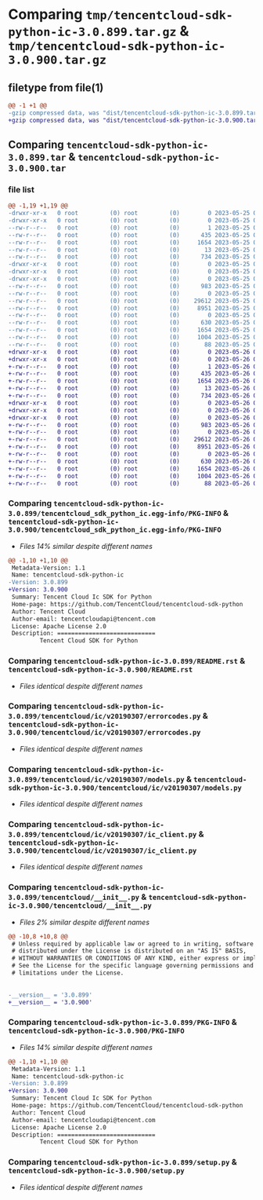 # Comparing `tmp/tencentcloud-sdk-python-ic-3.0.899.tar.gz` & `tmp/tencentcloud-sdk-python-ic-3.0.900.tar.gz`

## filetype from file(1)

```diff
@@ -1 +1 @@
-gzip compressed data, was "dist/tencentcloud-sdk-python-ic-3.0.899.tar", last modified: Thu May 25 00:28:33 2023, max compression
+gzip compressed data, was "dist/tencentcloud-sdk-python-ic-3.0.900.tar", last modified: Fri May 26 02:20:24 2023, max compression
```

## Comparing `tencentcloud-sdk-python-ic-3.0.899.tar` & `tencentcloud-sdk-python-ic-3.0.900.tar`

### file list

```diff
@@ -1,19 +1,19 @@
-drwxr-xr-x   0 root         (0) root         (0)        0 2023-05-25 00:28:33.000000 tencentcloud-sdk-python-ic-3.0.899/
-drwxr-xr-x   0 root         (0) root         (0)        0 2023-05-25 00:28:33.000000 tencentcloud-sdk-python-ic-3.0.899/tencentcloud_sdk_python_ic.egg-info/
--rw-r--r--   0 root         (0) root         (0)        1 2023-05-25 00:28:33.000000 tencentcloud-sdk-python-ic-3.0.899/tencentcloud_sdk_python_ic.egg-info/dependency_links.txt
--rw-r--r--   0 root         (0) root         (0)      435 2023-05-25 00:28:33.000000 tencentcloud-sdk-python-ic-3.0.899/tencentcloud_sdk_python_ic.egg-info/SOURCES.txt
--rw-r--r--   0 root         (0) root         (0)     1654 2023-05-25 00:28:33.000000 tencentcloud-sdk-python-ic-3.0.899/tencentcloud_sdk_python_ic.egg-info/PKG-INFO
--rw-r--r--   0 root         (0) root         (0)       13 2023-05-25 00:28:33.000000 tencentcloud-sdk-python-ic-3.0.899/tencentcloud_sdk_python_ic.egg-info/top_level.txt
--rw-r--r--   0 root         (0) root         (0)      734 2023-05-25 00:28:33.000000 tencentcloud-sdk-python-ic-3.0.899/README.rst
-drwxr-xr-x   0 root         (0) root         (0)        0 2023-05-25 00:28:33.000000 tencentcloud-sdk-python-ic-3.0.899/tencentcloud/
-drwxr-xr-x   0 root         (0) root         (0)        0 2023-05-25 00:28:33.000000 tencentcloud-sdk-python-ic-3.0.899/tencentcloud/ic/
-drwxr-xr-x   0 root         (0) root         (0)        0 2023-05-25 00:28:33.000000 tencentcloud-sdk-python-ic-3.0.899/tencentcloud/ic/v20190307/
--rw-r--r--   0 root         (0) root         (0)      983 2023-05-25 00:28:33.000000 tencentcloud-sdk-python-ic-3.0.899/tencentcloud/ic/v20190307/errorcodes.py
--rw-r--r--   0 root         (0) root         (0)        0 2023-05-25 00:28:33.000000 tencentcloud-sdk-python-ic-3.0.899/tencentcloud/ic/v20190307/__init__.py
--rw-r--r--   0 root         (0) root         (0)    29612 2023-05-25 00:28:33.000000 tencentcloud-sdk-python-ic-3.0.899/tencentcloud/ic/v20190307/models.py
--rw-r--r--   0 root         (0) root         (0)     8951 2023-05-25 00:28:33.000000 tencentcloud-sdk-python-ic-3.0.899/tencentcloud/ic/v20190307/ic_client.py
--rw-r--r--   0 root         (0) root         (0)        0 2023-05-25 00:28:33.000000 tencentcloud-sdk-python-ic-3.0.899/tencentcloud/ic/__init__.py
--rw-r--r--   0 root         (0) root         (0)      630 2023-05-25 00:28:33.000000 tencentcloud-sdk-python-ic-3.0.899/tencentcloud/__init__.py
--rw-r--r--   0 root         (0) root         (0)     1654 2023-05-25 00:28:33.000000 tencentcloud-sdk-python-ic-3.0.899/PKG-INFO
--rw-r--r--   0 root         (0) root         (0)     1004 2023-05-25 00:28:33.000000 tencentcloud-sdk-python-ic-3.0.899/setup.py
--rw-r--r--   0 root         (0) root         (0)       88 2023-05-25 00:28:33.000000 tencentcloud-sdk-python-ic-3.0.899/setup.cfg
+drwxr-xr-x   0 root         (0) root         (0)        0 2023-05-26 02:20:24.000000 tencentcloud-sdk-python-ic-3.0.900/
+drwxr-xr-x   0 root         (0) root         (0)        0 2023-05-26 02:20:24.000000 tencentcloud-sdk-python-ic-3.0.900/tencentcloud_sdk_python_ic.egg-info/
+-rw-r--r--   0 root         (0) root         (0)        1 2023-05-26 02:20:24.000000 tencentcloud-sdk-python-ic-3.0.900/tencentcloud_sdk_python_ic.egg-info/dependency_links.txt
+-rw-r--r--   0 root         (0) root         (0)      435 2023-05-26 02:20:24.000000 tencentcloud-sdk-python-ic-3.0.900/tencentcloud_sdk_python_ic.egg-info/SOURCES.txt
+-rw-r--r--   0 root         (0) root         (0)     1654 2023-05-26 02:20:24.000000 tencentcloud-sdk-python-ic-3.0.900/tencentcloud_sdk_python_ic.egg-info/PKG-INFO
+-rw-r--r--   0 root         (0) root         (0)       13 2023-05-26 02:20:24.000000 tencentcloud-sdk-python-ic-3.0.900/tencentcloud_sdk_python_ic.egg-info/top_level.txt
+-rw-r--r--   0 root         (0) root         (0)      734 2023-05-26 02:20:24.000000 tencentcloud-sdk-python-ic-3.0.900/README.rst
+drwxr-xr-x   0 root         (0) root         (0)        0 2023-05-26 02:20:24.000000 tencentcloud-sdk-python-ic-3.0.900/tencentcloud/
+drwxr-xr-x   0 root         (0) root         (0)        0 2023-05-26 02:20:24.000000 tencentcloud-sdk-python-ic-3.0.900/tencentcloud/ic/
+drwxr-xr-x   0 root         (0) root         (0)        0 2023-05-26 02:20:24.000000 tencentcloud-sdk-python-ic-3.0.900/tencentcloud/ic/v20190307/
+-rw-r--r--   0 root         (0) root         (0)      983 2023-05-26 02:20:24.000000 tencentcloud-sdk-python-ic-3.0.900/tencentcloud/ic/v20190307/errorcodes.py
+-rw-r--r--   0 root         (0) root         (0)        0 2023-05-26 02:20:24.000000 tencentcloud-sdk-python-ic-3.0.900/tencentcloud/ic/v20190307/__init__.py
+-rw-r--r--   0 root         (0) root         (0)    29612 2023-05-26 02:20:24.000000 tencentcloud-sdk-python-ic-3.0.900/tencentcloud/ic/v20190307/models.py
+-rw-r--r--   0 root         (0) root         (0)     8951 2023-05-26 02:20:24.000000 tencentcloud-sdk-python-ic-3.0.900/tencentcloud/ic/v20190307/ic_client.py
+-rw-r--r--   0 root         (0) root         (0)        0 2023-05-26 02:20:24.000000 tencentcloud-sdk-python-ic-3.0.900/tencentcloud/ic/__init__.py
+-rw-r--r--   0 root         (0) root         (0)      630 2023-05-26 02:20:24.000000 tencentcloud-sdk-python-ic-3.0.900/tencentcloud/__init__.py
+-rw-r--r--   0 root         (0) root         (0)     1654 2023-05-26 02:20:24.000000 tencentcloud-sdk-python-ic-3.0.900/PKG-INFO
+-rw-r--r--   0 root         (0) root         (0)     1004 2023-05-26 02:20:24.000000 tencentcloud-sdk-python-ic-3.0.900/setup.py
+-rw-r--r--   0 root         (0) root         (0)       88 2023-05-26 02:20:24.000000 tencentcloud-sdk-python-ic-3.0.900/setup.cfg
```

### Comparing `tencentcloud-sdk-python-ic-3.0.899/tencentcloud_sdk_python_ic.egg-info/PKG-INFO` & `tencentcloud-sdk-python-ic-3.0.900/tencentcloud_sdk_python_ic.egg-info/PKG-INFO`

 * *Files 14% similar despite different names*

```diff
@@ -1,10 +1,10 @@
 Metadata-Version: 1.1
 Name: tencentcloud-sdk-python-ic
-Version: 3.0.899
+Version: 3.0.900
 Summary: Tencent Cloud Ic SDK for Python
 Home-page: https://github.com/TencentCloud/tencentcloud-sdk-python
 Author: Tencent Cloud
 Author-email: tencentcloudapi@tencent.com
 License: Apache License 2.0
 Description: ============================
         Tencent Cloud SDK for Python
```

### Comparing `tencentcloud-sdk-python-ic-3.0.899/README.rst` & `tencentcloud-sdk-python-ic-3.0.900/README.rst`

 * *Files identical despite different names*

### Comparing `tencentcloud-sdk-python-ic-3.0.899/tencentcloud/ic/v20190307/errorcodes.py` & `tencentcloud-sdk-python-ic-3.0.900/tencentcloud/ic/v20190307/errorcodes.py`

 * *Files identical despite different names*

### Comparing `tencentcloud-sdk-python-ic-3.0.899/tencentcloud/ic/v20190307/models.py` & `tencentcloud-sdk-python-ic-3.0.900/tencentcloud/ic/v20190307/models.py`

 * *Files identical despite different names*

### Comparing `tencentcloud-sdk-python-ic-3.0.899/tencentcloud/ic/v20190307/ic_client.py` & `tencentcloud-sdk-python-ic-3.0.900/tencentcloud/ic/v20190307/ic_client.py`

 * *Files identical despite different names*

### Comparing `tencentcloud-sdk-python-ic-3.0.899/tencentcloud/__init__.py` & `tencentcloud-sdk-python-ic-3.0.900/tencentcloud/__init__.py`

 * *Files 2% similar despite different names*

```diff
@@ -10,8 +10,8 @@
 # Unless required by applicable law or agreed to in writing, software
 # distributed under the License is distributed on an "AS IS" BASIS,
 # WITHOUT WARRANTIES OR CONDITIONS OF ANY KIND, either express or implied.
 # See the License for the specific language governing permissions and
 # limitations under the License.
 
 
-__version__ = '3.0.899'
+__version__ = '3.0.900'
```

### Comparing `tencentcloud-sdk-python-ic-3.0.899/PKG-INFO` & `tencentcloud-sdk-python-ic-3.0.900/PKG-INFO`

 * *Files 14% similar despite different names*

```diff
@@ -1,10 +1,10 @@
 Metadata-Version: 1.1
 Name: tencentcloud-sdk-python-ic
-Version: 3.0.899
+Version: 3.0.900
 Summary: Tencent Cloud Ic SDK for Python
 Home-page: https://github.com/TencentCloud/tencentcloud-sdk-python
 Author: Tencent Cloud
 Author-email: tencentcloudapi@tencent.com
 License: Apache License 2.0
 Description: ============================
         Tencent Cloud SDK for Python
```

### Comparing `tencentcloud-sdk-python-ic-3.0.899/setup.py` & `tencentcloud-sdk-python-ic-3.0.900/setup.py`

 * *Files identical despite different names*

